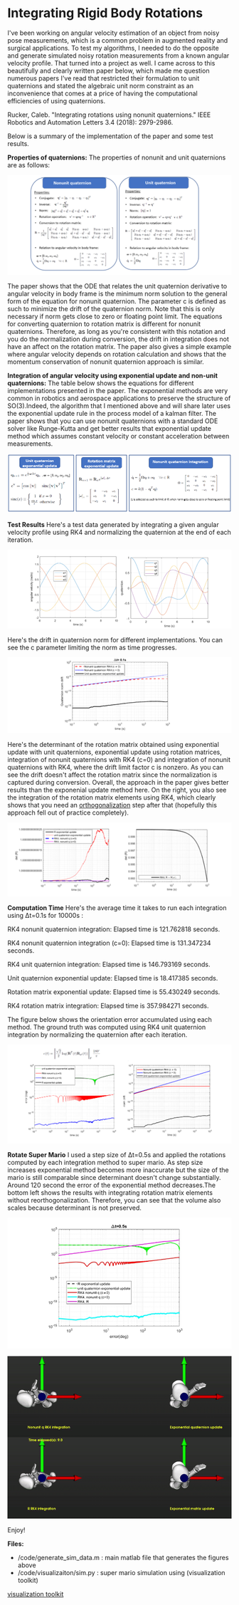 # Integrating Rigid Body Rotations

I've been working on angular velocity estimation of an object from noisy pose measurements, which is a common problem in augmented reality and surgical applications. To test my algorithms, I needed to do the opposite and generate simulated noisy rotation measurements from a known angular velocity profile. That turned into a project as well. I came across to this beautifully and clearly written paper below, which made me question numerous papers I've read that restricted their formulation to unit quaternions and stated 
the algebraic unit norm constraint as an inconvenience that comes at a price of having the computational efficiencies of using quaternions.

Rucker, Caleb. "Integrating rotations using nonunit quaternions." IEEE Robotics and Automation Letters 3.4 (2018): 2979-2986.

Below is a summary of the implementation of the paper and some test results.

**Properties of quaternions:** The properties of nonunit and unit quaternions are as follows:

![Nonunit quaternions](./figs/unit_vs_nonunit_quaternion.png)

The paper shows that the ODE that relates the unit quaternion derivative to angular velocity in body frame is the  minimum norm solution to the general form of the equation for nonunit quaternion. The parameter c is defined as such to minimize the drift of the quaternion norm. Note that this is only necessary if norm gets close to zero or floating point limit. The equations for converting quaternion to rotation matrix is different for nonunit quaternions. Therefore, as long as you're consistent with this notation and you do the normalization during conversion, the drift in integration does not have an affect on the rotation matrix. The paper also gives a simple example where angular velocity depends on rotation calculation and shows that the momentum conservation of nonunit quaternion approach is similar.

**Integration of angular velocity using exponential update and non-unit quaternions:** The table below shows the equations for different implementations presented in the paper. The exponential methods are very common in robotics and aerospace applications to preserve the structure of SO(3).Indeed, the algorithm that I mentioned above and will share later  uses the exponential update rule in the process model of a kalman filter. The paper shows that you can use nonunit quaternions with a standard ODE solver like Runge-Kutta and get better results that exponential update method which assumes constant velocity or constant acceleration between measurements.

![Methods](./figs/methods.png)


**Test Results** Here's a test data generated by integrating a given angular velocity profile using RK4 and normalizing the quaternion at the end of each iteration.

![Angular velocity profile](./figs/test_data.png)

Here's the drift in quaternion norm for different implementations. You can see the c parameter limiting the norm as time progresses.

![Quaternion norm drift](./figs/quat_drift.png)

Here's the determinant of the rotation matrix obtained using exponential update with unit quaternions, exponential update using rotation matrices, integration of nonunit quaternions with RK4 (c=0) and integration of nonunit quaternions with RK4, where the drift limit factor c is nonzero. As you can see the drift doesn't affect the rotation matrix since the normalization is captured during conversion. Overall, the approach in the paper gives better results than the exponenial update method here. On the right, you also see the integration of the rotation matrix elements using RK4, which clearly shows that you need an [orthogonalization](https://en.wikipedia.org/wiki/Gram–Schmidt_process) step after that (hopefully this approach fell out of practice completely).

![Rotation matrix determinant drift](./figs/determinant_drift.png)

**Computation Time**
Here's the average time it takes to run each integration using Δt=0.1s for 10000s :

RK4 nonunit quaternion integration:
Elapsed time is 121.762818 seconds.

RK4 nonunit quaternion integration (c=0):
Elapsed time is 131.347234 seconds.

RK4 unit quaternion integration:
Elapsed time is 146.793169 seconds.

Unit quaternion exponential update:
Elapsed time is 18.417385 seconds.

Rotation matrix exponential update:
Elapsed time is 55.430249 seconds.

RK4  rotation matrix integration:
Elapsed time is 357.984271 seconds.

The figure below shows the orientation error accumulated using each method. The ground truth was computed using RK4 unit quaternion integration by normalizing the quaternion after each iteration.

![Rotation error](./figs/rotation_error.png)

**Rotate Super Mario**
I used a step size of Δt=0.5s and applied the rotations computed by each integration method to super mario.
As step size increases exponential method becomes more inaccurate but the size of the mario is still comparable since determinant doesn't change substantially.
Around 120 second the error of the exponential method decreases.The bottom left shows the results with integrating rotation matrix elements without reorthogonalization. Therefore, you can see that the volume also scales because determinant is not preserved.

![mario error](./figs/mario_error.png)

![Mario](./figs/mario.gif)

Enjoy!

**Files:**
* /code/generate_sim_data.m : main matlab file that generates the figures above
* /code/visualizaiton/sim.py : super mario simulation using (visualization toolkit)


[visualization toolkit](https://vtk.org/)







